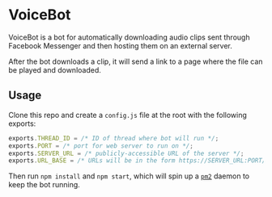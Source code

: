 # VoiceBot
VoiceBot is a bot for automatically downloading audio clips sent through Facebook Messenger and then hosting them on an external server.

After the bot downloads a clip, it will send a link to a page where the file can be played and downloaded.

## Usage
Clone this repo and create a `config.js` file at the root with the following exports:

```js
exports.THREAD_ID = /* ID of thread where bot will run */;
exports.PORT = /* port for web server to run on */;
exports.SERVER_URL = /* publicly-accessible URL of the server */;
exports.URL_BASE = /* URLs will be in the form https://SERVER_URL:PORT/URL_BASE/...*/;
```

Then run `npm install` and `npm start`, which will spin up a [`pm2`](https://pm2.keymetrics.io) daemon to keep the bot running.